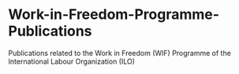 # Work-in-Freedom-Programme-Publications
Publications related to the Work in Freedom (WIF) Programme of the International Labour Organization (ILO)
